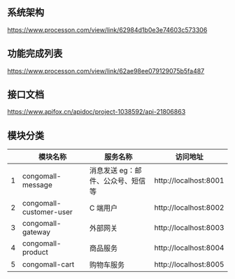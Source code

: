 ## 系统架构

https://www.processon.com/view/link/62984d1b0e3e74603c573306

## 功能完成列表

https://www.processon.com/view/link/62ae98ee079129075b5fa487

## 接口文档

https://www.apifox.cn/apidoc/project-1038592/api-21806863

## 模块分类

| | 模块名称 | 服务名称 | 访问地址 |
| -- | --- | --- | --- |
| 1 | congomall-message | 消息发送 eg：邮件、公众号、短信等 | http://localhost:8001 |
| 2 | congomall-customer-user | C 端用户 | http://localhost:8002 |
| 3 | congomall-gateway | 外部网关 | http://localhost:8003 |
| 4 | congomall-product | 商品服务 | http://localhost:8004 |
| 5 | congomall-cart | 购物车服务 | http://localhost:8005 |
